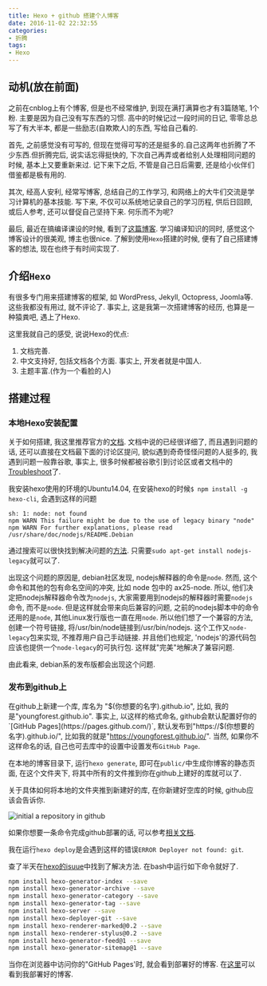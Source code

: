 ```yaml
---
title: Hexo + github 搭建个人博客
date: 2016-11-02 22:32:55
categories:
- 折腾
tags:
- Hexo
---
```


## 动机(放在前面)
之前在cnblog上有个博客, 但是也不经常维护, 到现在满打满算也才有3篇随笔, 1个粉. 主要是因为自己没有写东西的习惯. 高中的时候记过一段时间的日记, 零零总总写了有大半本, 都是一些励志(自欺欺人)的东西, 写给自己看的.

首先, 之前感觉没有可写的, 但现在觉得可写的还是挺多的.自己这两年也折腾了不少东西.但折腾完后, 说实话忘得挺快的, 下次自己再弄或者给别人处理相同问题的时候, 基本上又要重新来过. 记下来下之后, 不管是自己日后需要, 还是给小伙伴们借鉴都是极有用的.

其次, 经高人安利, 经常写博客, 总结自己的工作学习, 和网络上的大牛们交流是学习计算机的基本技能. 写下来, 不仅可以系统地记录自己的学习历程, 供后日回顾, 或后人参考, 还可以督促自己坚持下来. 何乐而不为呢?

最后, 最近在搞编译课设的时候, 看到了[这篇博客](http://jcf94.com/2016/02/21/2016-02-21-pl0/). 学习编译知识的同时, 感觉这个博客设计的很美观, 博主也很nice. 了解到使用`Hexo`搭建的时候, 便有了自己搭建博客的想法, 现在也终于有时间实现了.

## 介绍`Hexo`
有很多专门用来搭建博客的框架, 如 WordPress, Jekyll, Octopress, Joomla等. 这些我都没有用过, 就不评论了. 事实上, 这是我第一次搭建博客的经历, 也算是一种猿粪吧, 遇上了Hexo.

这里我就自己的感受, 说说Hexo的优点:

1. 文档完善.
2. 中文支持好, 包括文档各个方面. 事实上, 开发者就是中国人.
3. 主题丰富.(作为一个看脸的人)

## 搭建过程
### 本地Hexo安装配置

关于如何搭建, 我这里推荐官方的[文档](https://hexo.io/zh-cn/docs/). 文档中说的已经很详细了, 而且遇到问题的话, 还可以直接在文档最下面的讨论区提问, 貌似遇到奇奇怪怪问题的人挺多的, 我遇到问题一般靠谷歌, 事实上, 很多时候都被谷歌引到讨论区或者文档中的[Troubleshoot](https://hexo.io/zh-cn/docs/troubleshooting.html)了.

我安装hexo使用的环境的Ubuntu14.04, 在安装hexo的时候`$ npm install -g hexo-cli`, 会遇到这样的问题

```
sh: 1: node: not found
npm WARN This failure might be due to the use of legacy binary "node"
npm WARN For further explanations, please read
/usr/share/doc/nodejs/README.Debian
```

通过搜索可以很快找到解决问题的[方法](http://stackoverflow.com/questions/21168141/cannot-install-packages-using-node-package-manager-in-ubuntu). 只需要`sudo apt-get install nodejs-legacy`就可以了.

出现这个问题的原因是, debian社区发现, nodejs解释器的命令是`node`. 然而, 这个命令和其他的包有命名空间的冲突, 比如 node 包中的 ax25-node. 所以, 他们决定把nodejs解释器命令改为`nodejs`, 大家需要用到nodejs的解释器时需要`nodejs`命令, 而不是`node`. 但是这样就会带来向后兼容的问题, 之前的nodejs脚本中的命令还用的是`node`, 其他Linux发行版也一直在用`node`. 所以他们想了一个兼容的方法, 创建一个符号链接, 将/usr/bin/node链接到/usr/bin/nodejs. 这个工作又`node-legacy`包来实现, 不推荐用户自己手动链接. 并且他们也规定, 'nodejs'的源代码包应该也提供一个`node-legacy`的可执行包. 这样就"完美"地解决了兼容问题.

由此看来, debian系的发布版都会出现这个问题.

### 发布到github上
在github上新建一个库, 库名为 "$(你想要的名字).github.io", 比如, 我的是"youngforest.github.io". 事实上, 以这样的格式命名, github会默认配置好你的`[GitHub Pages](https://pages.github.com/)`, 默认发布到"https://$(你想要的名字).github.io/", 比如我的就是"https://youngforest.github.io/".
当然, 如果你不这样命名的话, 自己也可去库中的设置中设置发布`GitHub Page`.

在本地的博客目录下, 运行`hexo generate`, 即可在`public/`中生成你博客的静态页面, 在这个文件夹下, 将其中所有的文件推到你在github上建好的库就可以了.

关于具体如何将本地的文件夹推到新建好的库, 在你新建好空库的时候, github应该会告诉你.

![initial a repository in github](https://cloud.githubusercontent.com/assets/13612111/20461580/713552e6-af3d-11e6-8078-a8c570e594af.png)

如果你想要一条命令完成github部署的话, 可以参考[相关文档](https://hexo.io/zh-cn/docs/deployment.html).

我在运行`hexo deploy`是会遇到这样的错误`ERROR Deployer not found: git`.

查了半天在[hexo的isuue](https://github.com/hexojs/hexo/issues/1040)中找到了解决方法. 在bash中运行如下命令就好了.
``` bash
npm install hexo-generator-index --save
npm install hexo-generator-archive --save
npm install hexo-generator-category --save
npm install hexo-generator-tag --save
npm install hexo-server --save
npm install hexo-deployer-git --save
npm install hexo-renderer-marked@0.2 --save
npm install hexo-renderer-stylus@0.2 --save
npm install hexo-generator-feed@1 --save
npm install hexo-generator-sitemap@1 --save
```

当你在浏览器中访问你的"GitHub Pages'时, 就会看到部署好的博客.
在[这里](https://youngforest.github.io/)可以看到我部署好的博客.
